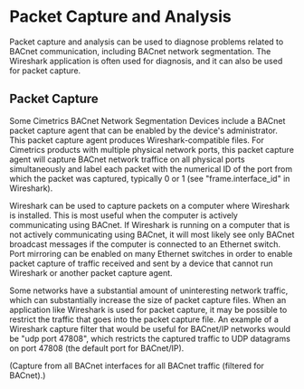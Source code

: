# Packet Capture and Analysis
Packet capture and analysis can be used to diagnose problems related to BACnet communication, including BACnet network segmentation.  The Wireshark application is often used for diagnosis, and it can also be used for packet capture.

## Packet Capture
Some Cimetrics BACnet Network Segmentation Devices include a BACnet packet capture agent that can be enabled by the device's administrator.  This packet capture agent produces Wireshark-compatible files. For Cimetrics products with multiple physical network ports, this packet capture agent will capture BACnet network traffice on all physical ports simultaneously and label each packet with the numerical ID of the port from which the packet was captured, typically 0 or 1 (see "frame.interface_id" in Wireshark).

Wireshark can be used to capture packets on a computer where Wireshark is installed.  This is most useful when the computer is actively communicating using BACnet.  If Wireshark is running on a computer that is not actively communicating using BACnet, it will most likely see only BACnet broadcast messages if the computer is connected to an Ethernet switch.  Port mirroring can be enabled on many Ethernet switches in order to enable packet capture of traffic received and sent by a device that cannot run Wireshark or another packet capture agent.

Some networks have a substantial amount of uninteresting network traffic, which can substantially increase the size of packet capture files.  When an application like Wireshark is used for packet capture, it may be possible to restrict the traffic that goes into the packet capture file.  An example of a Wireshark capture filter that would be useful for BACnet/IP networks would be "udp port 47808", which restricts the captured traffic to UDP datagrams on port 47808 (the default port for BACnet/IP).

(Capture from all BACnet interfaces for all BACnet traffic (filtered for BACnet).)
